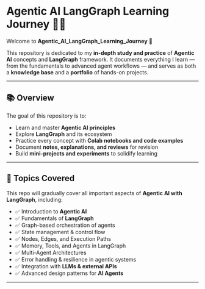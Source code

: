# Agentic AI LangGraph Learning Journey 🤖🔗

Welcome to **Agentic_AI_LangGraph_Learning_Journey** 🚀  

This repository is dedicated to my **in-depth study and practice** of **Agentic AI** concepts and **LangGraph** framework. It documents everything I learn — from the fundamentals to advanced agent workflows — and serves as both a **knowledge base** and a **portfolio** of hands-on projects.

---

## 📚 Overview  

The goal of this repository is to:
- Learn and master **Agentic AI principles**  
- Explore **LangGraph** and its ecosystem  
- Practice every concept with **Colab notebooks and code examples**  
- Document **notes, explanations, and reviews** for revision  
- Build **mini-projects and experiments** to solidify learning  

---

## 🧩 Topics Covered  

This repo will gradually cover all important aspects of **Agentic AI with LangGraph**, including:

- ✅ Introduction to **Agentic AI**  
- ✅ Fundamentals of **LangGraph**  
- ✅ Graph-based orchestration of agents  
- ✅ State management & control flow  
- ✅ Nodes, Edges, and Execution Paths  
- ✅ Memory, Tools, and Agents in LangGraph  
- ✅ Multi-Agent Architectures  
- ✅ Error handling & resilience in agentic systems  
- ✅ Integration with **LLMs & external APIs**  
- ✅ Advanced design patterns for **AI Agents**  

---



